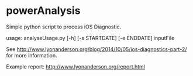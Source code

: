 powerAnalysis
=============

Simple python script to process iOS Diagnostic.

usage: analyseUsage.py [-h] [-s STARTDATE] [-e ENDDATE] inputFile

See http://www.lyonanderson.org/blog/2014/10/05/ios-diagnostics-part-2/ for more information.

Example report: http://www.lyonanderson.org/report.html
